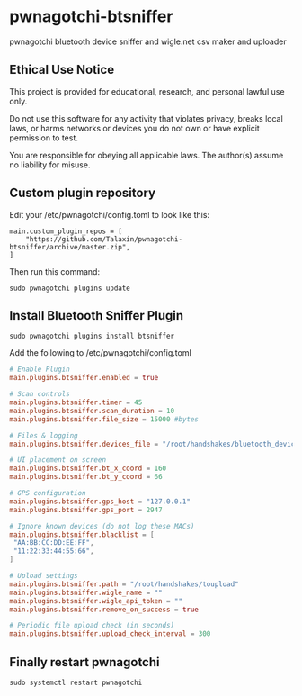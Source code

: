 # pwnagotchi-btsniffer
pwnagotchi bluetooth device sniffer and wigle.net csv maker and uploader

## Ethical Use Notice
This project is provided for educational, research, and personal lawful use only.

Do not use this software for any activity that violates privacy, breaks local laws, or harms networks or devices you do not own or have explicit permission to test.

You are responsible for obeying all applicable laws. The author(s) assume no liability for misuse.



## Custom plugin repository

Edit your /etc/pwnagotchi/config.toml to look like this:
```
main.custom_plugin_repos = [
    "https://github.com/Talaxin/pwnagotchi-btsniffer/archive/master.zip",
]
```
Then run this command:
```
sudo pwnagotchi plugins update
```
## Install Bluetooth Sniffer Plugin
```
sudo pwnagotchi plugins install btsniffer
```
Add the following to /etc/pwnagotchi/config.toml
```toml
# Enable Plugin
main.plugins.btsniffer.enabled = true

# Scan controls
main.plugins.btsniffer.timer = 45
main.plugins.btsniffer.scan_duration = 10
main.plugins.btsniffer.file_size = 15000 #bytes

# Files & logging
main.plugins.btsniffer.devices_file = "/root/handshakes/bluetooth_devices.csv"

# UI placement on screen
main.plugins.btsniffer.bt_x_coord = 160
main.plugins.btsniffer.bt_y_coord = 66

# GPS configuration
main.plugins.btsniffer.gps_host = "127.0.0.1"
main.plugins.btsniffer.gps_port = 2947

# Ignore known devices (do not log these MACs)
main.plugins.btsniffer.blacklist = [
 "AA:BB:CC:DD:EE:FF",
 "11:22:33:44:55:66",
]

# Upload settings
main.plugins.btsniffer.path = "/root/handshakes/toupload"
main.plugins.btsniffer.wigle_name = ""
main.plugins.btsniffer.wigle_api_token = ""
main.plugins.btsniffer.remove_on_success = true

# Periodic file upload check (in seconds)
main.plugins.btsniffer.upload_check_interval = 300
```
## Finally restart pwnagotchi
```
sudo systemctl restart pwnagotchi
